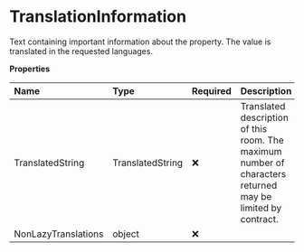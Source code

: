 # TranslationInformation

Text containing important information about the property. The value is translated in the requested languages.

**Properties**

| Name                | Type             | Required | Description                                                                                                |
| :------------------ | :--------------- | :------- | :--------------------------------------------------------------------------------------------------------- |
| TranslatedString    | TranslatedString | ❌       | Translated description of this room. The maximum number of characters returned may be limited by contract. |
| NonLazyTranslations | object           | ❌       |                                                                                                            |

<!-- This file was generated by liblab | https://liblab.com/ -->
